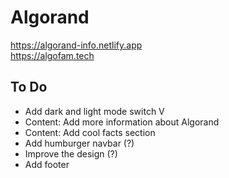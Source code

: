# Algorand  
https://algorand-info.netlify.app  
https://algofam.tech  

## To Do
- Add dark and light mode switch V
- Content: Add more information about Algorand
- Content: Add cool facts section
- Add humburger navbar (?)
- Improve the design (?)
- Add footer
